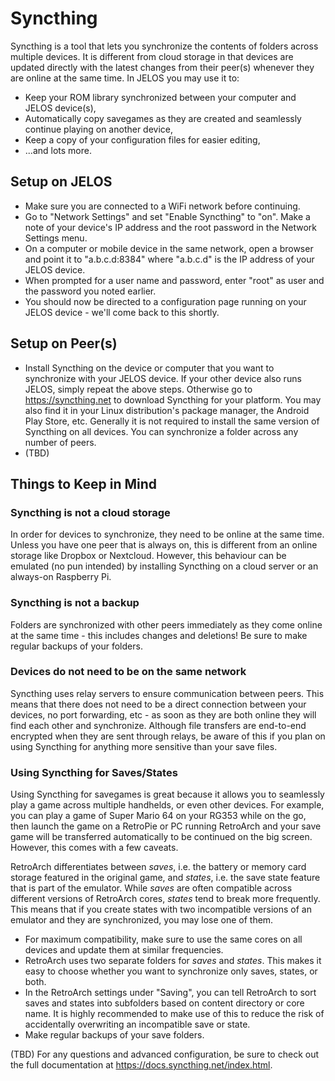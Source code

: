# Syncthing
Syncthing is a tool that lets you synchronize the contents of folders across multiple devices. It is different from cloud storage in that devices are updated directly with the latest changes from their peer(s) whenever they are online at the same time.
In JELOS you may use it to:
* Keep your ROM library synchronized between your computer and JELOS device(s),
* Automatically copy savegames as they are created and seamlessly continue playing on another device,
* Keep a copy of your configuration files for easier editing,
* ...and lots more.

## Setup on JELOS
* Make sure you are connected to a WiFi network before continuing.
* Go to "Network Settings" and set "Enable Syncthing" to "on". Make a note of your device's IP address and the root password in the Network Settings menu.
* On a computer or mobile device in the same network, open a browser and point it to "a.b.c.d:8384" where "a.b.c.d" is the IP address of your JELOS device.
* When prompted for a user name and password, enter "root" as user and the password you noted earlier.
* You should now be directed to a configuration page running on your JELOS device - we'll come back to this shortly.

## Setup on Peer(s)
* Install Syncthing on the device or computer that you want to synchronize with your JELOS device. If your other device also runs JELOS, simply repeat the above steps. Otherwise go to https://syncthing.net to download Syncthing for your platform. You may also find it in your Linux distribution's package manager, the Android Play Store, etc. Generally it is not required to install the same version of Syncthing on all devices. You can synchronize a folder across any number of peers.
* (TBD)

## Things to Keep in Mind

### Syncthing is not a cloud storage
In order for devices to synchronize, they need to be online at the same time. Unless you have one peer that is always on, this is different from an online storage like Dropbox or Nextcloud. However, this behaviour can be emulated (no pun intended) by installing Syncthing on a cloud server or an always-on Raspberry Pi.

### Syncthing is not a backup
Folders are synchronized with other peers immediately as they come online at the same time - this includes changes and deletions! Be sure to make regular backups of your folders.

### Devices do not need to be on the same network
Syncthing uses relay servers to ensure communication between peers. This means that there does not need to be a direct connection between your devices, no port forwarding, etc - as soon as they are both online they will find each other and synchronize. Although file transfers are end-to-end encrypted when they are sent through relays, be aware of this if you plan on using Syncthing for anything more sensitive than your save files.

### Using Syncthing for Saves/States
Using Syncthing for savegames is great because it allows you to seamlessly play a game across multiple handhelds, or even other devices. For example, you can play a game of Super Mario 64 on your RG353 while on the go, then launch the game on a RetroPie or PC running RetroArch and your save game will be transferred automatically to be continued on the big screen. However, this comes with a few caveats.

RetroArch differentiates between *saves*, i.e. the battery or memory card storage featured in the original game, and *states*, i.e. the save state feature that is part of the emulator. While *saves* are often compatible across different versions of RetroArch cores, *states* tend to break more frequently. This means that if you create states with two incompatible versions of an emulator and they are synchronized, you may lose one of them.

* For maximum compatibility, make sure to use the same cores on all devices and update them at similar frequencies.
* RetroArch uses two separate folders for *saves* and *states*. This makes it easy to choose whether you want to synchronize only saves, states, or both.
* In the RetroArch settings under "Saving", you can tell RetroArch to sort saves and states into subfolders based on content directory or core name. It is highly recommended to make use of this to reduce the risk of accidentally overwriting an incompatible save or state.
* Make regular backups of your save folders.

(TBD)
For any questions and advanced configuration, be sure to check out the full documentation at https://docs.syncthing.net/index.html.
